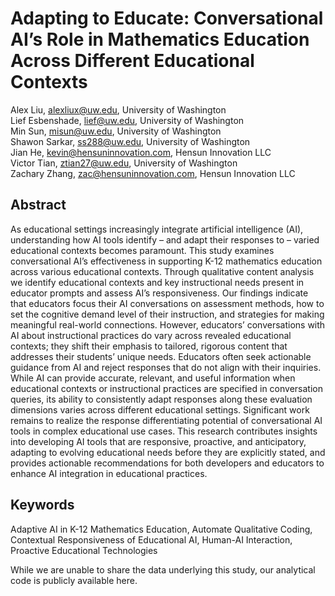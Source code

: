 # Adapting to Educate: Conversational AI’s Role in Mathematics Education Across Different Educational Contexts
Alex Liu, alexliux@uw.edu, University of Washington  
Lief Esbenshade, lief@uw.edu, University of Washington  
Min Sun, misun@uw.edu, University of Washington  
Shawon Sarkar, ss288@uw.edu, University of Washington  
Jian He, kevin@hensuninnovation.com, Hensun Innovation LLC  
Victor Tian, ztian27@uw.edu, University of Washington  
Zachary Zhang, zac@hensuninnovation.com, Hensun Innovation LLC  

## Abstract  
As educational settings increasingly integrate artificial intelligence (AI), understanding how AI tools identify – and adapt their responses to – varied educational contexts becomes paramount. This study examines conversational AI’s effectiveness in supporting K-12 mathematics education across various educational contexts. Through qualitative content analysis we identify educational contexts and key instructional needs present in educator prompts and assess AI’s responsiveness. Our findings indicate that educators focus their AI conversations on assessment methods, how to set the cognitive demand level of their instruction, and strategies for making meaningful real-world connections. However, educators’ conversations with AI about instructional practices do vary across revealed educational contexts; they shift their emphasis to tailored, rigorous content that addresses their students’ unique needs. Educators often seek actionable guidance from AI and reject responses that do not align with their inquiries. While AI can provide accurate, relevant, and useful information when educational contexts or instructional practices are specified in conversation queries, its ability to consistently adapt responses along these evaluation dimensions varies across different educational settings. Significant work remains to realize the response differentiating potential of conversational AI tools in complex educational use cases. This research contributes insights into developing AI tools that are responsive, proactive, and anticipatory, adapting to evolving educational needs before they are explicitly stated, and provides actionable recommendations for both developers and educators to enhance AI integration in educational practices.

## Keywords
Adaptive AI in K-12 Mathematics Education, Automate Qualitative Coding, Contextual Responsiveness of Educational AI, Human-AI Interaction, Proactive Educational Technologies  
  
While we are unable to share the data underlying this study, our analytical code is publicly available here. 
